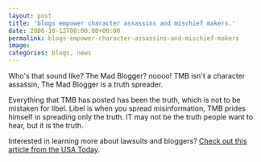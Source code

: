 ```yaml
---
layout: post
title: 'blogs empower character assassins and mischief makers.'
date: 2006-10-12T00:00:00+00:00
permalink: blogs-empower-character-assassins-and-mischief-makers
image: 
categories: blogs, news
---
```

Who's that sound like? The Mad Blogger? noooo! TMB isn't a character assassin, The Mad Blogger is a truth spreader.

Everything that TMB has posted has been the truth, which is not to be mistaken for libel. Libel is when you spread misinformation, TMB prides himself in spreading only the truth. IT may not be the truth people want to hear, but it is the truth.

Interested in learning more about lawsuits and bloggers? [Check out this article from the USA Today](http://www.usatoday.com/tech/news/2006-10-02-bloggers-courts_x.htm).
